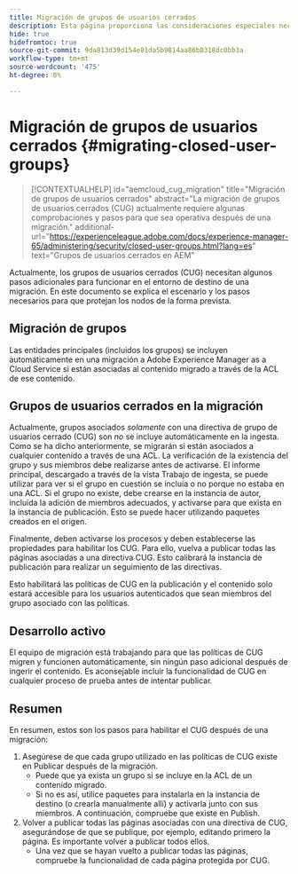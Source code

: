 ```yaml
---
title: Migración de grupos de usuarios cerrados
description: Esta página proporciona las consideraciones especiales necesarias para habilitar los grupos de usuarios cerrados después de migrar contenido a Adobe Experience Manager as a Cloud Service.
hide: true
hidefromtoc: true
source-git-commit: 9da813d39d154e81da5b9814aa86b8318dc0bb3a
workflow-type: tm+mt
source-wordcount: '475'
ht-degree: 8%

---
```


# Migración de grupos de usuarios cerrados {#migrating-closed-user-groups}

>[!CONTEXTUALHELP]
>id="aemcloud_cug_migration"
>title="Migración de grupos de usuarios cerrados"
>abstract="La migración de grupos de usuarios cerrados (CUG) actualmente requiere algunas comprobaciones y pasos para que sea operativa después de una migración."
>additional-url="https://experienceleague.adobe.com/docs/experience-manager-65/administering/security/closed-user-groups.html?lang=es" text="Grupos de usuarios cerrados en AEM"

Actualmente, los grupos de usuarios cerrados (CUG) necesitan algunos pasos adicionales para funcionar en el entorno de destino de una migración.  En este documento se explica el escenario y los pasos necesarios para que protejan los nodos de la forma prevista.

## Migración de grupos

Las entidades principales (incluidos los grupos) se incluyen automáticamente en una migración a Adobe Experience Manager as a Cloud Service si están asociadas al contenido migrado a través de la ACL de ese contenido.

## Grupos de usuarios cerrados en la migración

Actualmente, grupos asociados *solamente* con una directiva de grupo de usuarios cerrado (CUG) son *no* se incluye automáticamente en la ingesta. Como se ha dicho anteriormente, se migrarán si están asociados a cualquier contenido a través de una ACL. La verificación de la existencia del grupo y sus miembros debe realizarse antes de activarse. El informe principal, descargado a través de la vista Trabajo de ingesta, se puede utilizar para ver si el grupo en cuestión se incluía o no porque no estaba en una ACL. Si el grupo no existe, debe crearse en la instancia de autor, incluida la adición de miembros adecuados, y activarse para que exista en la instancia de publicación. Esto se puede hacer utilizando paquetes creados en el origen.

Finalmente, deben activarse los procesos y deben establecerse las propiedades para habilitar los CUG. Para ello, vuelva a publicar todas las páginas asociadas a una directiva CUG. Esto calibrará la instancia de publicación para realizar un seguimiento de las directivas.

Esto habilitará las políticas de CUG en la publicación y el contenido solo estará accesible para los usuarios autenticados que sean miembros del grupo asociado con las políticas.

## Desarrollo activo

El equipo de migración está trabajando para que las políticas de CUG migren y funcionen automáticamente, sin ningún paso adicional después de ingerir el contenido.
Es aconsejable incluir la funcionalidad de CUG en cualquier proceso de prueba antes de intentar publicar.

## Resumen

En resumen, estos son los pasos para habilitar el CUG después de una migración:

1. Asegúrese de que cada grupo utilizado en las políticas de CUG existe en Publicar después de la migración.
   - Puede que ya exista un grupo si se incluye en la ACL de un contenido migrado.
   - Si no es así, utilice paquetes para instalarla en la instancia de destino (o crearla manualmente allí) y activarla junto con sus miembros. A continuación, compruebe que existe en Publish.
1. Volver a publicar todas las páginas asociadas con una directiva de CUG, asegurándose de que se publique, por ejemplo, editando primero la página. Es importante volver a publicar todos ellos.
   - Una vez que se hayan vuelto a publicar todas las páginas, compruebe la funcionalidad de cada página protegida por CUG.

